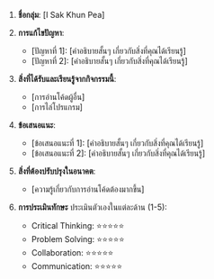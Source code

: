 1. **ชื่อกลุ่ม**: [I Sak Khun Pea]

2. **การแก้ไขปัญหา**:
    - [ปัญหาที่ 1]: [คำอธิบายสั้นๆ เกี่ยวกับสิ่งที่คุณได้เรียนรู้]
    - [ปัญหาที่ 2]: [คำอธิบายสั้นๆ เกี่ยวกับสิ่งที่คุณได้เรียนรู้]

3. **สิ่งที่ได้รับและเรียนรู้จากกิจกรรมนี้**:
    - [การอ่านโค้ดผู้อื่น]
    - [การไล่โปรแกรม]

4. **ข้อเสนอแนะ**:
    - [ข้อเสนอแนะที่ 1]: [คำอธิบายสั้นๆ เกี่ยวกับสิ่งที่คุณได้เรียนรู้]
    - [ข้อเสนอแนะที่ 2]: [คำอธิบายสั้นๆ เกี่ยวกับสิ่งที่คุณได้เรียนรู้]

5. **สิ่งที่ต้องปรับปรุงในอนาคต**:
    - [ความรู้เกี่ยวกับการอ่านโค้ดต้องมากขึ้น]

6. **การประเมินทักษะ**
   ประเมินตัวเองในแต่ละด้าน (1-5):
   - Critical Thinking: ⭐⭐⭐⭐⭐
   - Problem Solving: ⭐⭐⭐⭐⭐
   - Collaboration: ⭐⭐⭐⭐⭐
   - Communication: ⭐⭐⭐⭐⭐